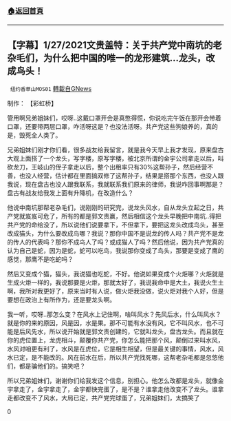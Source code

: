 ###  [:house:返回首頁](https://github.com/ourhimalayas/txt)
---

## 【字幕】1/27/2021文贵盖特：关于共产党中南坑的老杂毛们，为什么把中国的唯一的龙形建筑…龙头，改成鸟头！
` 纽约香草山MOS01` [轉載自GNews](https://gnews.org/zh-hans/826104/)

制作： 【彩虹桥】

管用啊兄弟姐妹们，哎呀..这戴口罩开会是真憋得慌，你说吃完午饭在那开会带着口罩，还要带两层口罩，咋活呀这是？也没法活呀。共产党这些狗娘养的，真的是，毁死全人类了。

兄弟姐妹们刚才你们看，很多战友给我留言，就是我今天早上我才发现，原来盘古大观上面搭了一个龙头，写字楼，原写字楼，被北京所谓的金宇公司拿走以后，叫砍龙刀，王岐山的侄子拿走以后，整个出租率只有30%这帮孙子，然后经营不善，也没人经营，估计都在里面搞双修了这帮孙子，结果是搭那个东西，也没人跟我说，现在盘古也没人跟我联系，我就联系我们原来的律师，我说咋回事啊那是？盘古有战友给我发上面有升降机，在改造什么？

他说中南坑那帮老杂毛们，说刚刚的研究完，说龙头风水，自从龙头立起之日，共产党就岌岌可危了，所有的都是郭文贵赢，然后相信这个龙头早晚把中南坑..得把共产党的命给没了，所以说他们说要拿下，不但拿下，要把这龙头改成鸟头，甚至改成猫头，为什么要改成鸟哪？我说？那你中国不是说龙的传人吗？共产党不是龙的传人的代表吗？那你不成鸟人了吗？或成猫人了吗？然后他说，因为共产党真的认为自己是蛇，因为是蛇，蛇可以吃鸟，我说那你变成了鸟头，那要是变成了鹰的感觉，那鹰不是吃蛇吗？

然后又变成个猫，猫头，我说猫也吃蛇，不好。他说如果变成个火炬哪？火炬就是生成火炬一样的，我说那要是火炬，那就太好了，我说我命中是大土，我说火生土啊，我所对我更好了，原来当时有人说，做火炬我没做，说火炬对我个人好，但是要想在政治上有所作为，还是要龙头啊。

我一听，哎呀..那怎么变？在风水上记住啊，啥叫风水？先风后水，什么叫风水？就是你的来的原因，风是因，水是果。那不可能有水没有风，它不叫风水，也不可能是后风先水，所以说开始就是郭文贵创建的，它就叫龙头，盘古龙头。而且就在你的虎位置上，龙虎相斗，颠覆你共产党，你怎么能把那个风，颠倒过来叫水风，水风对咱更有利了，水风是在虎位，它是相生相望，但是最关键的事情，风水，风水已定，是不能改的。风在前水在后，所以共产党找死哪，这帮老杂毛都是忽悠他们，都是骗他们的。搞笑吧？

所以兄弟姐妹们，谢谢你们给我发这个信息，别担心。他怎么改都是龙头，就像金宇拿走了，金宇拿走了，金宇都快完蛋了，是不是？谁拿走他改变不了龙头。谁拿走都改变不了风水，大局已定，共产党完球蛋了，兄弟姐妹们，太搞笑了

0
